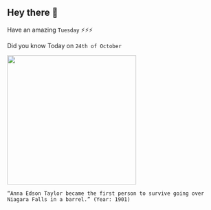 ## Hey there 👋
Have an amazing `Tuesday` ⚡⚡⚡

Did you know Today on `24th of October`
 
 [<img src="http://www.infoniagara.com/niagaradaredevils/images/annietaylor_lg.jpg" width="300" />](http://www.infoniagara.com/niagaradaredevils/annietaylor.aspx#:~:text=On%20October%2024th%2C%201901%20Annie,to%20gain%20fame%20and%20fortune.) 
 ```
“Anna Edson Taylor became the first person to survive going over Niagara Falls in a barrel.” (Year: 1901)
```
